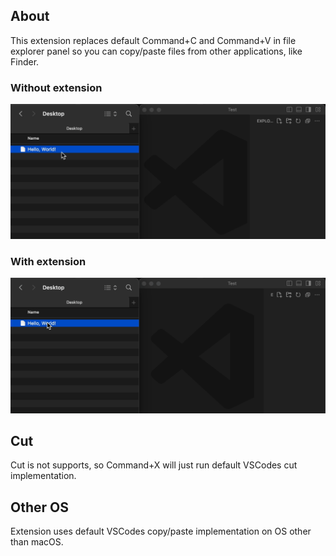 ## About
This extension replaces default Command+C and Command+V in file explorer panel so you can copy/paste files from other applications, like Finder.
### Without extension
![image](/assets/without.gif)
### With extension
![image](/assets/with.gif)

## Cut
Cut is not supports, so Command+X will just run default VSCodes cut implementation.

## Other OS
Extension uses default VSCodes copy/paste implementation on OS other than macOS.